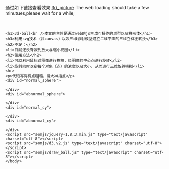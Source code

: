 通过如下链接查看效果
[3d_picture](http://htmlpreview.github.io/?https://github.com/a524631266/3d-ball/blob/master/ball1.html)
The web loading should take a few minutues,please wait for a while;

<!DOCTYPE html>
<html lang="en">
    <head>
        <meta charset="utf-8">
    </head>
    <body>
		
	<h1>3d-ball<br />本文的主旨是通过web的js生成可操作的球型以及柱形体</h1>
	<h3>利用svg技术（非canvas）以及三维影射模型建立二维平面的三维立体图转换</h3>
	<h2>不足：</h2>
	<li>目前还没有做到放大与缩小视图</li>
	<h2>使用方法</h2>
	<li>可以利用鼠标对图像进行拖拽，绕图像的中心点进行旋转</li>
	<li>旋转同时改变每个对象（点）的浓度以及大小，从而进行三维旋转模拟</li>
	<hr>
	<p>代码写得有点粗糙，请大神指点</p>
	<div id="normal_sphere">
	   
	</div>
	<div id="abnormal_sphere">
	   
	</div>
	<div id="normal_cy">
	   
	</div>
	<div id="abnormal_cy">
	   
	</div>
	<script src="somjs/jquery-1.8.3.min.js" type="text/javascript" charset="utf-8"></script>
	<script src="somjs/d3.v2.js" type="text/javascript" charset="utf-8"></script>
	<script src="somjs/draw_ball.js" type="text/javascript" charset="utf-8"></script>
    </body>
</html>
